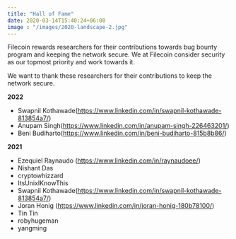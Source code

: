 ```yaml
---
title: "Hall of Fame"
date: 2020-03-14T15:40:24+06:00
image : "/images/2020-landscape-2.jpg"
---
```


Filecoin rewards researchers for their contributions towards bug bounty program and keeping the network secure. 
We at Filecoin consider security as our topmost priority and work towards it. 

We want to thank these researchers for their contributions to keep the network secure.


**2022**
- Swapnil Kothawade(https://www.linkedin.com/in/swapnil-kothawade-813854a7/)
- Anupam Singh(https://www.linkedin.com/in/anupam-singh-226463201/)
- Beni Budiharto(https://www.linkedin.com/in/beni-budiharto-815b8b86/)

**2021**
- Ezequiel Raynaudo (https://www.linkedin.com/in/raynaudoee/)
- Nishant Das
- cryptowhizzard
- ItsUnixIKnowThis
- Swapnil Kothawade(https://www.linkedin.com/in/swapnil-kothawade-813854a7/)
- Joran Honig (https://www.linkedin.com/in/joran-honig-180b78100/)
- Tin Tin
- robyhugeman
- yangming

